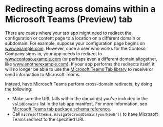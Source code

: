 ﻿# Redirecting across domains within a Microsoft Teams (Preview) tab

There are cases where your tab app might need to redirect the configuration or content page to a location on a different domain or subdomain. For example, suppose your configuration page begins on www.example.com. However, once a user who works for the Contoso Company signs in, your app needs to redirect to www.contoso.example.com (or perhaps even a different domain altogether, like www.anotherexample.com).  If your app performs the redirects itself, it will no longer be able to use the [Microsoft Teams Tab library](https://statics.teams.microsoft.com/sdk/v0.2/js/MicrosoftTeams.js) to receive or send information to Microsoft Teams. 

Instead, have Microsoft Teams perform cross-domain redirects, by doing the following:

* Make sure the URL falls within the domain(s) you've included in the `validDomains` list in the tab app manifest. For more information, see [Microsoft Teams tab package schema reference](tab_schema.md).
* Call `microsoftTeams.navigateCrossDomain(yourNewUrl)` to have Microsoft Teams redirect to the specified URL.
